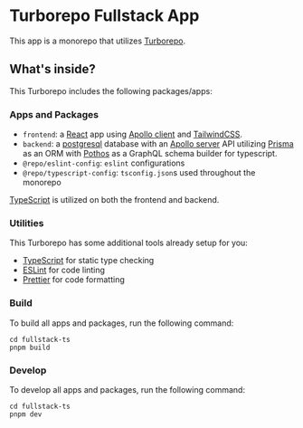 # Turborepo Fullstack App

This app is a monorepo that utilizes [Turborepo](https://turbo.build/repo/docs).

## What's inside?

This Turborepo includes the following packages/apps:

### Apps and Packages

- `frontend`: a [React](https://react.dev/) app using [Apollo client](https://www.apollographql.com/docs/react/) and [TailwindCSS](https://tailwindcss.com/docs/installation).
- `backend`: a [postgresql](https://www.postgresql.org/) database with an [Apollo server](https://www.apollographql.com/docs/apollo-server/) API utilizing [Prisma](https://www.prisma.io/docs) as an ORM with [Pothos](https://pothos-graphql.dev/docs) as a GraphQL schema builder for typescript.
- `@repo/eslint-config`: `eslint` configurations
- `@repo/typescript-config`: `tsconfig.json`s used throughout the monorepo

[TypeScript](https://www.typescriptlang.org/) is utilized on both the frontend and backend.

### Utilities

This Turborepo has some additional tools already setup for you:

- [TypeScript](https://www.typescriptlang.org/) for static type checking
- [ESLint](https://eslint.org/) for code linting
- [Prettier](https://prettier.io) for code formatting

### Build

To build all apps and packages, run the following command:

```
cd fullstack-ts
pnpm build
```

### Develop

To develop all apps and packages, run the following command:

```
cd fullstack-ts
pnpm dev
```
